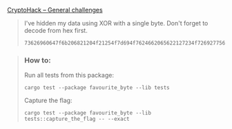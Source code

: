 [CryptoHack – General challenges](https://cryptohack.org/challenges/general/)

> I've hidden my data using XOR with a single byte. Don't forget to decode from hex first.
>
>     73626960647f6b206821204f21254f7d694f7624662065622127234f726927756d

> ### How to:
> Run all tests from this package:
>
>     cargo test --package favourite_byte --lib tests
>
> Capture the flag:
>
>     cargo test --package favourite_byte --lib tests::capture_the_flag -- --exact
